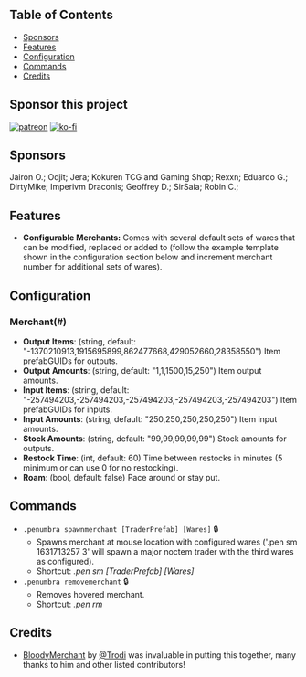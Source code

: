 ## Table of Contents

- [Sponsors](#sponsors)
- [Features](#features)
- [Configuration](#configuration)
- [Commands](#commands)
- [Credits](#credits)

## Sponsor this project

[![patreon](https://i.imgur.com/u6aAqeL.png)](https://www.patreon.com/join/4865914)  [![ko-fi](https://ko-fi.com/img/githubbutton_sm.svg)](https://ko-fi.com/zfolmt)

## Sponsors

Jairon O.; Odjit; Jera; Kokuren TCG and Gaming Shop; Rexxn; Eduardo G.; DirtyMike; Imperivm Draconis; Geoffrey D.; SirSaia; Robin C.;

## Features

- **Configurable Merchants:** Comes with several default sets of wares that can be modified, replaced or added to (follow the example template shown in the configuration section below and increment merchant number for additional sets of wares).

## Configuration

### Merchant(#)
- **Output Items**: (string, default: "-1370210913,1915695899,862477668,429052660,28358550")
  Item prefabGUIDs for outputs.
- **Output Amounts**: (string, default: "1,1,1500,15,250")
  Item output amounts.
- **Input Items**: (string, default: "-257494203,-257494203,-257494203,-257494203,-257494203")
  Item prefabGUIDs for inputs.
- **Input Amounts**: (string, default: "250,250,250,250,250")
  Item input amounts.
- **Stock Amounts**: (string, default: "99,99,99,99,99")
  Stock amounts for outputs.
- **Restock Time**: (int, default: 60)
  Time between restocks in minutes (5 minimum or can use 0 for no restocking).
- **Roam**: (bool, default: false)
  Pace around or stay put.

## Commands
- `.penumbra spawnmerchant [TraderPrefab] [Wares]` 🔒
  - Spawns merchant at mouse location with configured wares ('.pen sm 1631713257 3' will spawn a major noctem trader with the third wares as configured).
  - Shortcut: *.pen sm [TraderPrefab] [Wares]*
- `.penumbra removemerchant` 🔒
  - Removes hovered merchant.
  - Shortcut: *.pen rm*

## Credits

- [BloodyMerchant](https://github.com/oscarpedrero/BloodyMerchant) by [@Trodi](https://github.com/oscarpedrero) was invaluable in putting this together, many thanks to him and other listed contributors!
